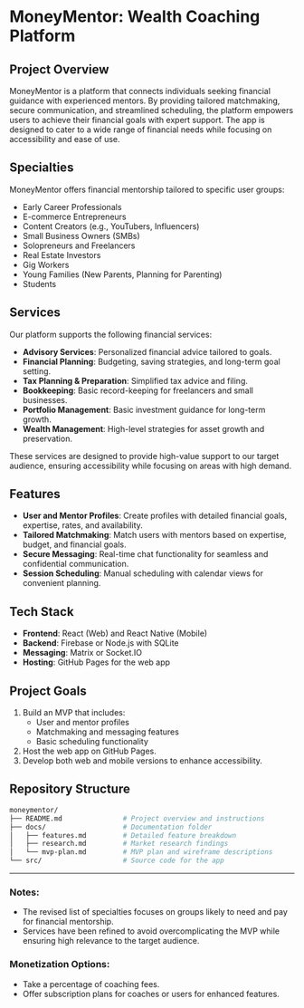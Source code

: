 # MoneyMentor: Wealth Coaching Platform

## Project Overview
MoneyMentor is a platform that connects individuals seeking financial guidance with experienced mentors. By providing tailored matchmaking, secure communication, and streamlined scheduling, the platform empowers users to achieve their financial goals with expert support. The app is designed to cater to a wide range of financial needs while focusing on accessibility and ease of use.

## Specialties
MoneyMentor offers financial mentorship tailored to specific user groups:
- Early Career Professionals
- E-commerce Entrepreneurs
- Content Creators (e.g., YouTubers, Influencers)
- Small Business Owners (SMBs)
- Solopreneurs and Freelancers
- Real Estate Investors
- Gig Workers
- Young Families (New Parents, Planning for Parenting)
- Students

## Services
Our platform supports the following financial services:
- **Advisory Services**: Personalized financial advice tailored to goals.
- **Financial Planning**: Budgeting, saving strategies, and long-term goal setting.
- **Tax Planning & Preparation**: Simplified tax advice and filing.
- **Bookkeeping**: Basic record-keeping for freelancers and small businesses.
- **Portfolio Management**: Basic investment guidance for long-term growth.
- **Wealth Management**: High-level strategies for asset growth and preservation.

These services are designed to provide high-value support to our target audience, ensuring accessibility while focusing on areas with high demand.

## Features
- **User and Mentor Profiles**: Create profiles with detailed financial goals, expertise, rates, and availability.
- **Tailored Matchmaking**: Match users with mentors based on expertise, budget, and financial goals.
- **Secure Messaging**: Real-time chat functionality for seamless and confidential communication.
- **Session Scheduling**: Manual scheduling with calendar views for convenient planning.

## Tech Stack
- **Frontend**: React (Web) and React Native (Mobile)
- **Backend**: Firebase or Node.js with SQLite
- **Messaging**: Matrix or Socket.IO
- **Hosting**: GitHub Pages for the web app

## Project Goals
1. Build an MVP that includes:
   - User and mentor profiles
   - Matchmaking and messaging features
   - Basic scheduling functionality
2. Host the web app on GitHub Pages.
3. Develop both web and mobile versions to enhance accessibility.

## Repository Structure
```bash
moneymentor/
├── README.md               # Project overview and instructions
├── docs/                   # Documentation folder
│   ├── features.md         # Detailed feature breakdown
│   ├── research.md         # Market research findings
│   └── mvp-plan.md         # MVP plan and wireframe descriptions
└── src/                    # Source code for the app
```

---

### Notes:
- The revised list of specialties focuses on groups likely to need and pay for financial mentorship.
- Services have been refined to avoid overcomplicating the MVP while ensuring high relevance to the target audience.

### Monetization Options:
- Take a percentage of coaching fees.
- Offer subscription plans for coaches or users for enhanced features.
